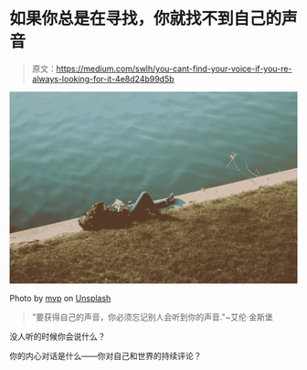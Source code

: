 # 如果你总是在寻找，你就找不到自己的声音

> 原文：<https://medium.com/swlh/you-cant-find-your-voice-if-you-re-always-looking-for-it-4e8d24b99d5b>

![](img/f7cdaf957ac585fdc7a92844249f63cb.png)

Photo by [mvp](https://unsplash.com/@mvp?utm_source=unsplash&utm_medium=referral&utm_content=creditCopyText) on [Unsplash](https://unsplash.com/collections/951527/author-clarity?utm_source=unsplash&utm_medium=referral&utm_content=creditCopyText)

> "要获得自己的声音，你必须忘记别人会听到你的声音."~艾伦·金斯堡

没人听的时候你会说什么？

你的内心对话是什么——你对自己和世界的持续评论？